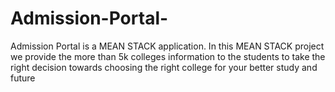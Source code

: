 # Admission-Portal-
Admission Portal is a MEAN STACK application.
In this MEAN STACK project we provide the more than 5k colleges information to the students to take the right decision towards choosing the 
right college for your better study and future
